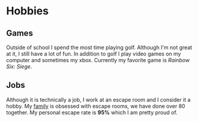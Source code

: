 # Hobbies

## Games
Outside of school I spend the most time playing golf. Although I'm not great at it, I still have a lot of fun. In addition to golf I play video games on my computer and sometimes my xbox. Currently my favorite game is *Rainbow Six: Siege*.

## Jobs
Although it is technically a job, I work at an escape room and I consider it a hobby. My [family](#family) is obsessed with escape rooms, we have done over 80 together. My personal escape rate is **95%** which I am pretty proud of. 
